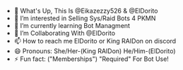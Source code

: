 - 👋 What's Up, This Is @Eikazezzy526 & @ElDorito
- 👀 I’m interested in Selling Sys/Raid Bots 4 PKMN 
- 🌱 I’m currently learning Bot Managment
- 💞️ I’m Collaborating With @ElDorito
- 📫 How to reach me ElDorito or King RAIDon on discord
- 😄 Pronouns: She/Her-(King RAIDon) He/Him-(ElDorito)
- ⚡ Fun fact: ("Memberships") "Required" For Bot Use!

<!---
Eikazezzy526/Eikazezzy526 is a ✨ special ✨ repository because its `README.md` (this file) appears on your GitHub profile.
You can click the Preview link to take a look at your changes.
--->
